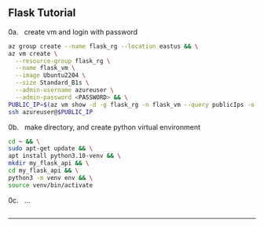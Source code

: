 ## Flask Tutorial

0a.   create vm and login with password
``` bash
az group create --name flask_rg --location eastus && \
az vm create \
  --resource-group flask_rg \
  --name flask_vm \
  --image Ubuntu2204 \
  --size Standard_B1s \
  --admin-username azureuser \
  --admin-password <PASSWORD> && \
PUBLIC_IP=$(az vm show -d -g flask_rg -n flask_vm --query publicIps -o tsv) && \
ssh azureuser@$PUBLIC_IP
```

0b.   make directory, and create python virtual environment
``` bash
cd ~ && \
sudo apt-get update && \
apt install python3.10-venv && \
mkdir my_flask_api && \
cd my_flask_api && \
python3 -m venv env && \
source venv/bin/activate
```

0c.   ...
```

```

---
